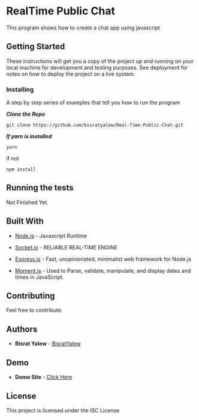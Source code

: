 # RealTime Public Chat

This program shows how to create a chat app using javascript

## Getting Started

These instructions will get you a copy of the project up and running on your local machine for development and testing purposes. See deployment for notes on how to deploy the project on a live system.


### Installing

A step by step series of examples that tell you how to run the program


***Clone the Repo***
```
git clone https://github.com/bisratyalew/Real-Time-Public-Chat.git
```

***If yarn is installed***
```
yarn
```

if not
```
npm install
```


## Running the tests

Not Finished Yet.


## Built With

* [Node.js](https://nodejs.org/en/docs/) - Javascript Runtime
* [Socket.io](https://socket.io/) - RELIABLE REAL-TIME ENGINE
* [Express.js](https://expressjs.com) - Fast, unopinionated, minimalist web framework for Node.js

* [Moment.js](https://momentjs.com) - Used to Parse, validate, manipulate, and display dates and times in JavaScript.



## Contributing

Feel free to contribute.

## Authors

* **Bisrat Yalew** - [BisratYalew](https://bisratyalew.github.io)


## Demo

* **Demo Site** - [Click Here](https://rtpc.herokuapp.com)

## License

This project is licensed under the ISC License